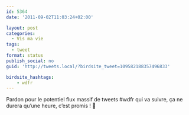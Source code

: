 ```yaml
---
id: 5364
date: '2011-09-02T11:03:24+02:00'

layout: post
categories:
  - Vis ma vie
tags:
  - tweet
format: status
publish_social: no
guid: 'http://tweets.local/?birdsite_tweet=109582188357496833'

birdsite_hashtags:
    - wdfr
---
```


Pardon pour le potentiel flux massif de tweets #wdfr qui va suivre, ça ne durera qu’une heure, c’est promis ! 🙂